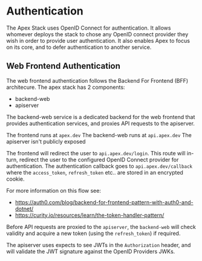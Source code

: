 Authentication
==============

The Apex Stack uses OpenID Connect for authentication.
It allows whomever deploys the stack to chose any OpenID connect provider they wish in order to provide user authentication.
It also enables Apex to focus on its core, and to defer authentication to another service.

## Web Frontend Authentication

The web frontend authentication follows the Backend For Frontend (BFF) architecure. The apex stack has 2 components:

- backend-web
- apiserver

The backend-web service is a dedicated backend for the web frontend that provides authentication services, and proxies API requests to the apiserver.

The frontend runs at `apex.dev`
The backend-web runs at `api.apex.dev`
The apiserver isn't publicly exposed

The frontend will redirect the user to `api.apex.dev/login`.
This route will in-turn, redirect the user to the configured OpenID Connect provider for authentication.
The authentication callback goes to `api.apex.dev/callback` where the `access_token`, `refresh_token` etc.. are stored in an encrypted cookie.

For more information on this flow see:
- https://auth0.com/blog/backend-for-frontend-pattern-with-auth0-and-dotnet/
- https://curity.io/resources/learn/the-token-handler-pattern/

Before API requests are proxied to the `apiserver`, the `backend-web` will check validity and acquire a new token (using the `refresh_token`) if required.

The apiserver uses expects to see JWTs in the `Authorization` header, and will validate the JWT signature against the OpenID Providers JWKs.

